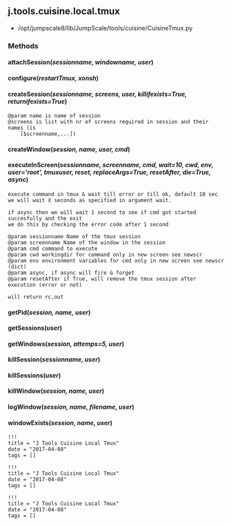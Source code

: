 <!-- toc -->
## j.tools.cuisine.local.tmux

- /opt/jumpscale8/lib/JumpScale/tools/cuisine/CuisineTmux.py

### Methods

#### attachSession(*sessionname, windowname, user*) 

#### configure(*restartTmux, xonsh*) 

#### createSession(*sessionname, screens, user, killifexists=True, returnifexists=True*) 

```
@param name is name of session
@screens is list with nr of screens required in session and their names (is
    [$screenname,...])

```

#### createWindow(*session, name, user, cmd*) 

#### executeInScreen(*sessionname, screenname, cmd, wait=10, cwd, env, user='root', tmuxuser, reset, replaceArgs=True, resetAfter, die=True, async*) 

```
execute command in tmux & wait till error or till ok, default 10 sec
we will wait X seconds as specified in argument wait.

if async then we will wait 1 second to see if cmd got started succesfully and the exit
we do this by checking the error code after 1 second

@param sessionname Name of the tmux session
@param screenname Name of the window in the session
@param cmd command to execute
@param cwd workingdir for command only in new screen see newscr
@param env environment variables for cmd only in new screen see newscr (dict)
@param async, if async will fire & forget
@param resetAfter if True, will remove the tmux session after execution (error or not)

will return rc,out

```

#### getPid(*session, name, user*) 

#### getSessions(*user*) 

#### getWindows(*session, attemps=5, user*) 

#### killSession(*sessionname, user*) 

#### killSessions(*user*) 

#### killWindow(*session, name, user*) 

#### logWindow(*session, name, filename, user*) 

#### windowExists(*session, name, user*) 


```
!!!
title = "J Tools Cuisine Local Tmux"
date = "2017-04-08"
tags = []
```

```
!!!
title = "J Tools Cuisine Local Tmux"
date = "2017-04-08"
tags = []
```

```
!!!
title = "J Tools Cuisine Local Tmux"
date = "2017-04-08"
tags = []
```
